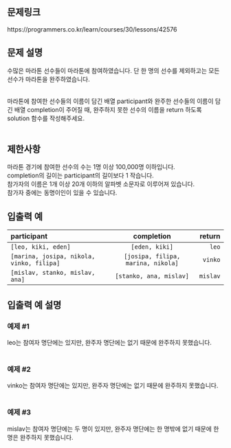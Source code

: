 <h2>문제링크</h2>
https://programmers.co.kr/learn/courses/30/lessons/42576

<h2>문제 설명</h2>
수많은 마라톤 선수들이 마라톤에 참여하였습니다. 단 한 명의 선수를 제외하고는 모든 선수가 마라톤을 완주하였습니다.<br><br>

마라톤에 참여한 선수들의 이름이 담긴 배열 participant와 완주한 선수들의 이름이 담긴 배열 completion이 주어질 때, 완주하지 못한 선수의 이름을 return 하도록 solution 함수를 작성해주세요.
<br><br>
<h2>제한사항</h2>
마라톤 경기에 참여한 선수의 수는 1명 이상 100,000명 이하입니다.<br>
completion의 길이는 participant의 길이보다 1 작습니다.<br>
참가자의 이름은 1개 이상 20개 이하의 알파벳 소문자로 이루어져 있습니다.<br>
참가자 중에는 동명이인이 있을 수 있습니다.<br>
<h2>입출력 예</h2>

| participant | completion | return |
|:-------------|:----------:|-------:|
| `[leo, kiki, eden]` | `[eden, kiki]` | `leo` |
| `[marina, josipa, nikola, vinko, filipa]` | `[josipa, filipa, marina, nikola]` | `vinko` |
| `[mislav, stanko, mislav, ana]` | `[stanko, ana, mislav]` | `mislav` |

<h2>입출력 예 설명</h2>
<h3>예제 #1</h3>
leo는 참여자 명단에는 있지만, 완주자 명단에는 없기 때문에 완주하지 못했습니다.<br><br>

<h3>예제 #2</h3>
vinko는 참여자 명단에는 있지만, 완주자 명단에는 없기 때문에 완주하지 못했습니다.<br><br>


<h3>예제 #3</h3>
mislav는 참여자 명단에는 두 명이 있지만, 완주자 명단에는 한 명밖에 없기 때문에 한명은 완주하지 못했습니다.<br><br>
